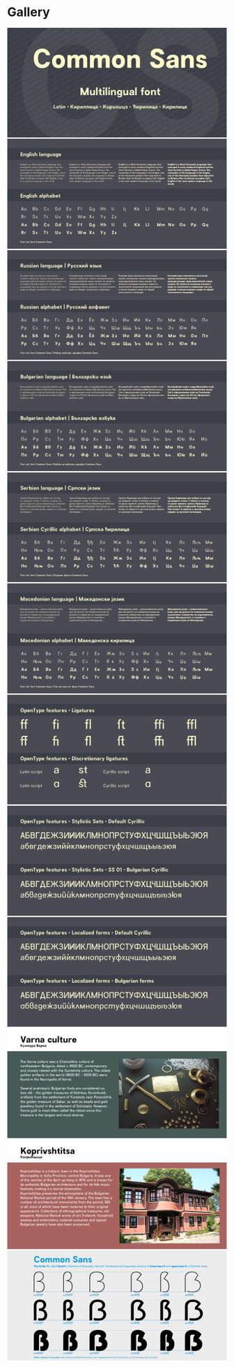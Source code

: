 # Gallery

<img src="https://github.com/StefanPeev/Common-Sans/blob/main/images/CommonSans_Banners_01.jpg" />

<img src="https://github.com/StefanPeev/Common-Sans/blob/main/images/CommonSans_Banners_02.jpg" />

<img src="https://github.com/StefanPeev/Common-Sans/blob/main/images/CommonSans_Banners_03.jpg" />

<img src="https://github.com/StefanPeev/Common-Sans/blob/main/images/CommonSans_Banners_04.jpg" />

<img src="https://github.com/StefanPeev/Common-Sans/blob/main/images/CommonSans_Banners_05.jpg" />

<img src="https://github.com/StefanPeev/Common-Sans/blob/main/images/CommonSans_Banners_06.jpg" />

<img src="https://github.com/StefanPeev/Common-Sans/blob/main/images/CommonSans_Banners_07.jpg" />

<img src="https://github.com/StefanPeev/Common-Sans/blob/main/images/CommonSans_Banners_08.jpg" />

<img src="https://github.com/StefanPeev/Common-Sans/blob/main/images/CommonSans_Banners_09.jpg" />

<img src="https://github.com/StefanPeev/Common-Sans/blob/main/images/CommonSans_Banners_10.jpg" />

<img src="https://github.com/StefanPeev/Common-Sans/blob/main/images/CommonSans_Banners_11.jpg" />

<img src="https://github.com/StefanPeev/Common-Sans/blob/main/images/CommonSans_Banners_12.jpg" />


